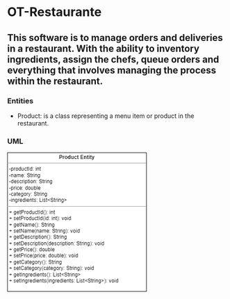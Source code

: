 # OT-Restaurante

## This software is to manage orders and deliveries in a restaurant. With the ability to inventory ingredients, assign the chefs, queue orders and everything that involves managing the process within the restaurant.

### Entities

* Product: is a class representing a menu item or product in the restaurant.

### UML

![UML](Images/ProductEntity_UML.png)

